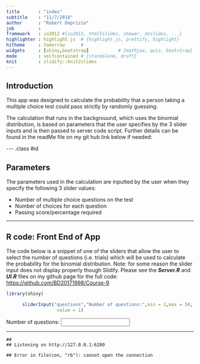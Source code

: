 ```yaml
---
title       : "index"
subtitle    : "11/7/2018"
author      : "Robert Deprizio"
job         : 
framework   : io2012 #{io2012, html5slides, shower, dzslides, ...}
highlighter : highlight.js  # {highlight.js, prettify, highlight}
hitheme     : tomorrow      # 
widgets     : [shiny,bootstrap]           # {mathjax, quiz, bootstrap}
mode        : selfcontained # {standalone, draft}
knit        : slidify::knit2slides
---
```


## Introduction

This app was designed to calculate the probability that a person taking a multiple choice test could pass strictly by randomly guessing. 

The calculation that runs in the backgrouund, which uses the binomial distribution, is based on parameters that the user specifies by the 3 slider inputs and is then passed to server code script. Further details can be found in the readMe file on my git hub link below if needed:



--- .class #id 

## Parameters

The parameters used in the calculation are inputted by the user when they specify the following 3 slider values:

- Number of multiple choice questions on the test 
- Number of choices for each question 
- Passing score/percentage required 

---

## R code: Front End of App
The code below is a snippet of one of the sliders that allow the user to select the number of questions (i.e. trials) which will be used to calculate the probability for the binomial distribution. Note: for some reason the slider input does not display properly though Slidify. Please see the ***Server.R*** and ***UI.R*** files on my github page for the full code: https://github.com/BD20171998/Course-9  

```r
library(shiny)

      sliderInput("questions","Number of questions:",min = 1,max = 50,
                   value = 1)
```

<!--html_preserve--><div class="form-group shiny-input-container">
<label class="control-label" for="questions">Number of questions:</label>
<input class="js-range-slider" id="questions" data-min="1" data-max="50" data-from="1" data-step="1" data-grid="true" data-grid-num="9.8" data-grid-snap="false" data-prettify-separator="," data-prettify-enabled="true" data-keyboard="true" data-data-type="number"/>
</div><!--/html_preserve-->

--- 


```
## 
## Listening on http://127.0.0.1:6280
```

```
## Error in file(con, "rb"): cannot open the connection
```
